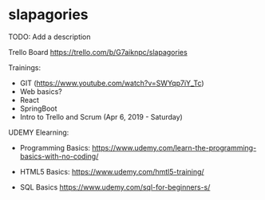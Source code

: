 # slapagories
TODO: Add a description

Trello Board
https://trello.com/b/G7aiknpc/slapagories

Trainings:
- GIT (https://www.youtube.com/watch?v=SWYqp7iY_Tc)
- Web basics?
- React
- SpringBoot
- Intro to Trello and Scrum (Apr 6, 2019 - Saturday)

UDEMY Elearning:
- Programming Basics:
https://www.udemy.com/learn-the-programming-basics-with-no-coding/

- HTML5 Basics:
https://www.udemy.com/hmtl5-training/

- SQL Basics
https://www.udemy.com/sql-for-beginners-s/
